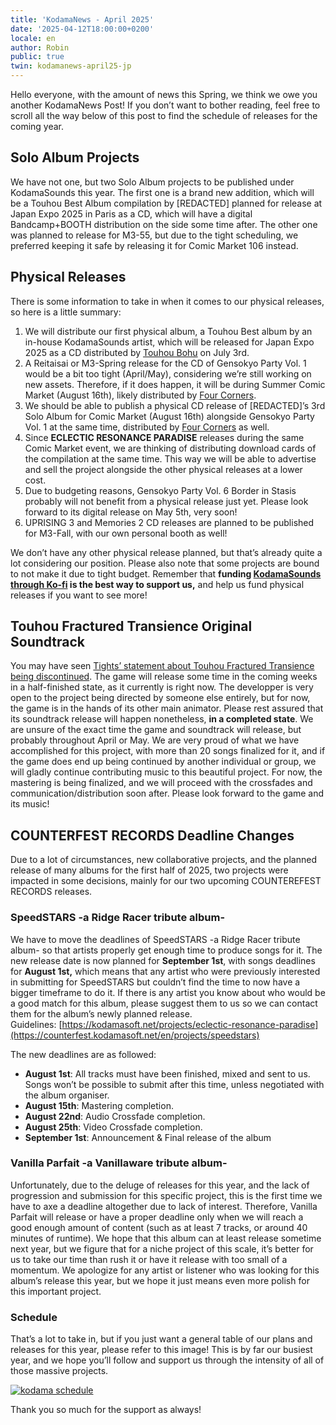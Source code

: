 ```yaml
---
title: 'KodamaNews - April 2025'
date: '2025-04-12T18:00:00+0200'
locale: en
author: Robin
public: true
twin: kodamanews-april25-jp
---
```


Hello everyone, with the amount of news this Spring, we think we owe you another KodamaNews Post\! If you don’t want to bother reading, feel free to scroll all the way below of this post to find the schedule of releases for the coming year.

## Solo Album Projects

We have not one, but two Solo Album projects to be published under KodamaSounds this year. The first one is a brand new addition, which will be a Touhou Best Album compilation by \[REDACTED\] planned for release at Japan Expo 2025 in Paris as a CD, which will have a digital Bandcamp+BOOTH distribution on the side some time after. The other one was planned to release for M3-55, but due to the tight scheduling, we preferred keeping it safe by releasing it for Comic Market 106 instead.

## Physical Releases

There is some information to take in when it comes to our physical releases, so here is a little summary:

1. We will distribute our first physical album, a Touhou Best album by an in-house KodamaSounds artist, which will be released for Japan Expo 2025 as a CD distributed by [Touhou Bohu](http://touhoubohu.ch/) on July 3rd.  
2. A Reitaisai or M3-Spring release for the CD of Gensokyo Party Vol. 1 would be a bit too tight (April/May), considering we’re still working on new assets. Therefore, if it does happen, it will be during Summer Comic Market (August 16th), likely distributed by [Four Corners](https://x.com/4CornersDoujin).   
3. We should be able to publish a physical CD release of \[REDACTED\]’s 3rd Solo Album for Comic Market (August 16th) alongside Gensokyo Party Vol. 1 at the same time, distributed by [Four Corners](https://x.com/4CornersDoujin) as well.  
4. Since **ECLECTIC RESONANCE PARADISE** releases during the same Comic Market event, we are thinking of distributing download cards of the compilation at the same time. This way we will be able to advertise and sell the project alongside the other physical releases at a lower cost.  
5. Due to budgeting reasons, Gensokyo Party Vol. 6 Border in Stasis probably will not benefit from a physical release just yet. Please look forward to its digital release on May 5th, very soon\!  
6. UPRISING 3 and Memories 2 CD releases are planned to be published for M3-Fall, with our own personal booth as well\!

We don’t have any other physical release planned, but that’s already quite a lot considering our position. Please also note that some projects are bound to not make it due to tight budget. Remember that **funding [KodamaSounds through Ko-fi](https://ko-fi.com/kodamasoft) is the best way to support us,** and help us fund physical releases if you want to see more\!

## Touhou Fractured Transience Original Soundtrack

You may have seen [Tights’ statement about Touhou Fractured Transience being discontinued](https://twitter.com/StuffTight/status/1906288037568389279). The game will release some time in the coming weeks in a half-finished state, as it currently is right now. The developper is very open to the project being directed by someone else entirely, but for now, the game is in the hands of its other main animator. Please rest assured that its soundtrack release will happen nonetheless, **in a completed state**. We are unsure of the exact time the game and soundtrack will release, but probably throughout April or May. We are very proud of what we have accomplished for this project, with more than 20 songs finalized for it, and if the game does end up being continued by another individual or group, we will gladly continue contributing music to this beautiful project. For now, the mastering is being finalized, and we will proceed with the crossfades and communication/distribution soon after. Please look forward to the game and its music\!

## COUNTERFEST RECORDS Deadline Changes

Due to a lot of circumstances, new collaborative projects, and the planned release of many albums for the first half of 2025, two projects were impacted in some decisions, mainly for our two upcoming COUNTEREFEST RECORDS releases.

### SpeedSTARS \-a Ridge Racer tribute album-

We have to move the deadlines of SpeedSTARS \-a Ridge Racer tribute album- so that artists properly get enough time to produce songs for it. The new release date is now planned for **September 1st**, with songs deadlines for **August 1st,** which means that any artist who were previously interested in submitting for SpeedSTARS but couldn’t find the time to now have a bigger timeframe to do it. If there is any artist you know about who would be a good match for this album, please suggest them to us so we can contact them for the album’s newly planned release.  
Guidelines: [https://kodamasoft.net/projects/eclectic-resonance-paradise](https://counterfest.kodamasoft.net/en/projects/speedstars)

The new deadlines are as followed:

- **August 1st**: All tracks must have been finished, mixed and sent to us. Songs won’t be possible to submit after this time, unless negotiated with the album organiser.
- **August 15th**: Mastering completion.
- **August 22nd**: Audio Crossfade completion.
- **August 25th**: Video Crossfade completion.
- **September 1st**: Announcement & Final release of the album

### Vanilla Parfait \-a Vanillaware tribute album-

Unfortunately, due to the deluge of releases for this year, and the lack of progression and submission for this specific project, this is the first time we have to axe a deadline altogether due to lack of interest. Therefore, Vanilla Parfait will release or have a proper deadline only when we will reach a good enough amount of content (such as at least 7 tracks, or around 40 minutes of runtime). We hope that this album can at least release sometime next year, but we figure that for a niche project of this scale, it’s better for us to take our time than rush it or have it release with too small of a momentum. We apologize for any artist or listener who was looking for this album’s release this year, but we hope it just means even more polish for this important project.

### Schedule

That’s a lot to take in, but if you just want a general table of our plans and releases for this year, please refer to this image\! This is by far our busiest year, and we hope you’ll follow and support us through the intensity of all of those massive projects.

[![kodama schedule](/assets/posts/kodamaschedule.png)](/assets/posts/kodamaschedule.png)

Thank you so much for the support as always!